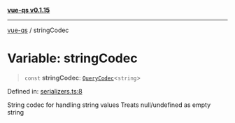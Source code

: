 [**vue-qs v0.1.15**](../README.md)

***

[vue-qs](../README.md) / stringCodec

# Variable: stringCodec

> `const` **stringCodec**: [`QueryCodec`](../type-aliases/QueryCodec.md)\<`string`\>

Defined in: [serializers.ts:8](https://github.com/iamsomraj/vue-qs/blob/2515abe5c25afff0f87351153aa1684c958bdf3f/src/serializers.ts#L8)

String codec for handling string values
Treats null/undefined as empty string
